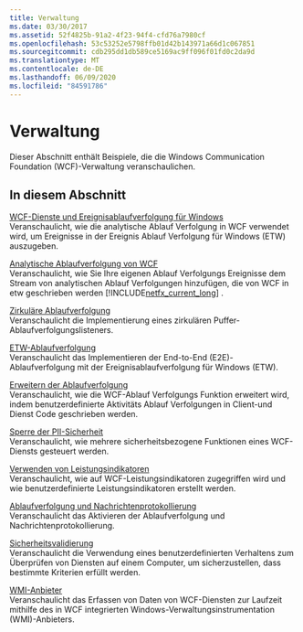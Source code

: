 ```yaml
---
title: Verwaltung
ms.date: 03/30/2017
ms.assetid: 52f4825b-91a2-4f23-94f4-cfd76a7980cf
ms.openlocfilehash: 53c53252e5798ffb01d42b143971a66d1c067851
ms.sourcegitcommit: cdb295dd1db589ce5169ac9ff096f01fd0c2da9d
ms.translationtype: MT
ms.contentlocale: de-DE
ms.lasthandoff: 06/09/2020
ms.locfileid: "84591786"
---
```

# <a name="management"></a>Verwaltung
Dieser Abschnitt enthält Beispiele, die die Windows Communication Foundation (WCF)-Verwaltung veranschaulichen.  
  
## <a name="in-this-section"></a>In diesem Abschnitt  
 [WCF-Dienste und Ereignisablaufverfolgung für Windows](wcf-services-and-event-tracing-for-windows.md)  
 Veranschaulicht, wie die analytische Ablauf Verfolgung in WCF verwendet wird, um Ereignisse in der Ereignis Ablauf Verfolgung für Windows (ETW) auszugeben.  
  
 [Analytische Ablaufverfolgung von WCF](wcf-analytic-tracing.md)  
 Veranschaulicht, wie Sie Ihre eigenen Ablauf Verfolgungs Ereignisse dem Stream von analytischen Ablauf Verfolgungen hinzufügen, die von WCF in etw geschrieben werden [!INCLUDE[netfx_current_long](../../../../includes/netfx-current-long-md.md)] .  
  
 [Zirkuläre Ablaufverfolgung](circular-tracing.md)  
 Veranschaulicht die Implementierung eines zirkulären Puffer-Ablaufverfolgungslisteners.  
  
 [ETW-Ablaufverfolgung](etw-tracing.md)  
 Veranschaulicht das Implementieren der End-to-End (E2E)-Ablaufverfolgung mit der Ereignisablaufverfolgung für Windows (ETW).  
  
 [Erweitern der Ablaufverfolgung](extending-tracing.md)  
 Veranschaulicht, wie die WCF-Ablauf Verfolgungs Funktion erweitert wird, indem benutzerdefinierte Aktivitäts Ablauf Verfolgungen in Client-und Dienst Code geschrieben werden.  
  
 [Sperre der PII-Sicherheit](pii-security-lockdown.md)  
 Veranschaulicht, wie mehrere sicherheitsbezogene Funktionen eines WCF-Diensts gesteuert werden.  
  
 [Verwenden von Leistungsindikatoren](using-performance-counters.md)  
 Veranschaulicht, wie auf WCF-Leistungsindikatoren zugegriffen wird und wie benutzerdefinierte Leistungsindikatoren erstellt werden.  
  
 [Ablaufverfolgung und Nachrichtenprotokollierung](tracing-and-message-logging.md)  
 Veranschaulicht das Aktivieren der Ablaufverfolgung und Nachrichtenprotokollierung.  
  
 [Sicherheitsvalidierung](security-validation.md)  
 Veranschaulicht die Verwendung eines benutzerdefinierten Verhaltens zum Überprüfen von Diensten auf einem Computer, um sicherzustellen, dass bestimmte Kriterien erfüllt werden.  
  
 [WMI-Anbieter](wmi-provider.md)  
 Veranschaulicht das Erfassen von Daten von WCF-Diensten zur Laufzeit mithilfe des in WCF integrierten Windows-Verwaltungsinstrumentation (WMI)-Anbieters.
